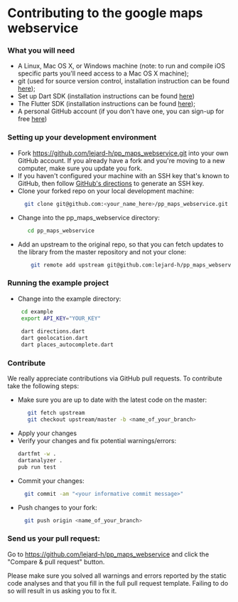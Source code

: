 # Contributing to the google maps webservice

### What you will need
- A Linux, Mac OS X, or Windows machine (note: to run and compile iOS specific parts you'll need access to a Mac OS X machine);
- git (used for source version control, installation instruction can be found [here][git]);
- Set up Dart SDK (installation instructions can be found [here][dart])
- The Flutter SDK (installation instructions can be found [here][flutter]);
- A personal GitHub account (if you don't have one, you can sign-up for free [here][github])

### Setting up your development environment
- Fork https://github.com/lejard-h/pp_maps_webservice.git into your own GitHub account. If you already have a fork and you're moving to a new computer, make sure you update you fork.
- If you haven't configured your machine with an SSH key that's known to GitHub, then follow [GitHub's directions][git-ssh] to generate an SSH key.
- Clone your forked repo on your local development machine:
  ```sh
    git clone git@github.com:<your_name_here>/pp_maps_webservice.git
  ``` 
- Change into the pp_maps_webservice directory: 
  ```sh
     cd pp_maps_webservice
  ```
- Add an upstream to the original repo, so that you can fetch updates to the library from the master repository and not your clone:
  ```sh
      git remote add upstream git@github.com:lejard-h/pp_maps_webservice.git
  ```     

### Running the example project     

- Change into the example directory: 
  ```sh
   cd example 
   export API_KEY="YOUR_KEY"
   
   dart directions.dart
   dart geolocation.dart
   dart places_autocomplete.dart
   ```

  
### Contribute
We really appreciate contributions via GitHub pull requests. To contribute take the following steps:

- Make sure you are up to date with the latest code on the master:
  ```sh
     git fetch upstream
     git checkout upstream/master -b <name_of_your_branch>
  ```     
- Apply your changes
- Verify your changes and fix potential warnings/errors:
  ```sh
  dartfmt -w .
  dartanalyzer .
  pub run test
  ```
 - Commit your changes:
   ```sh
     git commit -am "<your informative commit message>"
   ```
 - Push changes to your fork:
   ```sh
     git push origin <name_of_your_branch>
   ```

### Send us your pull request:

Go to https://github.com/lejard-h/pp_maps_webservice and click the "Compare & pull request" button.


Please make sure you solved all warnings and errors reported by the static code analyses and that you fill in the full pull request template. Failing to do so will result in us asking you to fix it.

    


   [git]:<https://git-scm.com/>
   [flutter]:<https://flutter.dev/docs/get-started/install>
   [github]:<https://github.com/>
   [git-ssh]:<https://help.github.com/articles/generating-ssh-keys/>
   [git-repo-url]: <https://github.com/lejard-h/pp_maps_webservice.git>
   [dart]:<https://www.dartlang.org/tools/sdk>
